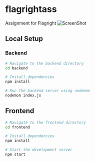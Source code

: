 # flagrightass
Assignment for Flagright
![ScreenShot]([https://example.com/images/my_image.png](https://drive.google.com/file/d/1XZ7AP2n_nQPfunDm27JpCexZ4ntn2Ciw/view?usp=sharing)https://drive.google.com/file/d/1XZ7AP2n_nQPfunDm27JpCexZ4ntn2Ciw/view?usp=sharing)

## Local Setup

### Backend

```bash
# Navigate to the backend directory
cd backend

# Install dependencies
npm install

# Run the backend server using nodemon
nodemon index.js
```

## Frontend
```bash
# Navigate to the frontend directory
cd frontend

# Install dependencies
npm install

# Start the development server
npm start
```
